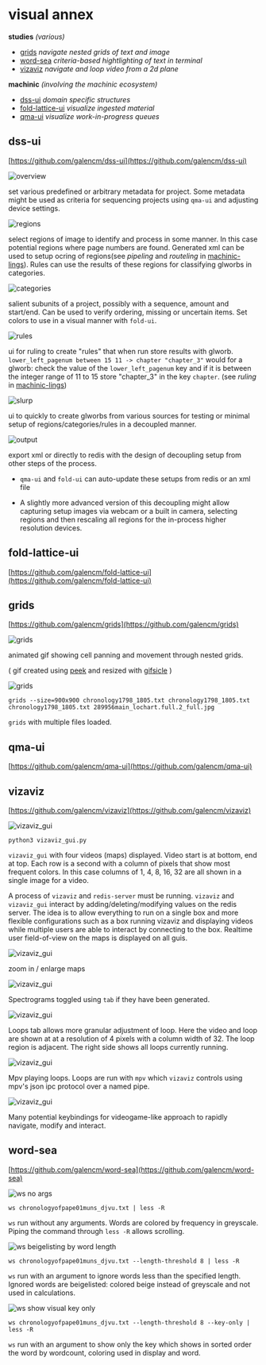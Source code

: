 # visual annex

**studies**
_(various)_

* [grids](#grids)
_navigate nested grids of text and image_
* [word-sea](#word-sea)
_criteria-based hightlighting of text in terminal_
* [vizaviz](#vizaviz)
_navigate and loop video from a 2d plane_

**machinic**
_(involving the machinic ecosystem)_

* [dss-ui](#dss-ui)
_domain specific structures_
* [fold-lattice-ui](#fold-lattice-ui)
_visualize ingested material_
* [qma-ui](#qma-ui)
_visualize work-in-progress queues_


## dss-ui
[https://github.com/galencm/dss-ui](https://github.com/galencm/dss-ui)

![overview](dss_ui/dss_ui_1.jpg "overview of project and metadata")

set various predefined or arbitrary metadata for project. Some metadata might be used as criteria for sequencing projects using `qma-ui` and adjusting device settings.

![regions](dss_ui/dss_ui_2.jpg "select regions for groups to use for ocr and classification")

select regions of image to identify and process in some manner. In this case potential regions where page numbers are found. Generated xml can be used to setup ocring of regions(see _pipeling_ and _routeling_ in [machinic-lings](https://github.com/galencm/machinic-lings "https://github.com/galencm/machinic-lings")). Rules can use the results of these regions for classifying glworbs in categories. 

![categories](dss_ui/dss_ui_3.jpg "categories: color, extant, start/end")

salient subunits of a project, possibly with a sequence, amount and start/end. Can be used to verify ordering, missing or uncertain items. Set colors to use in a visual manner with `fold-ui`.

![rules](dss_ui/dss_ui_4.jpg "rules: use ruling dsl to specify criteria for classifaction into categories")

ui for ruling to create "rules" that when run store results with glworb. `lower_left_pagenum between 15 11 -> chapter "chapter_3"` would for a glworb: check the value of the `lower_left_pagenum` key and if it is between the integer range of 11 to 15 store "chapter_3" in the key `chapter`. (see _ruling_ in [machinic-lings](https://github.com/galencm/machinic-lings "https://github.com/galencm/machinic-lings"))

![slurp](dss_ui/dss_ui_5.jpg "slurp material into the machinic ecosystem")

ui to quickly to create glworbs from various sources for testing or minimal setup of regions/categories/rules in a decoupled manner.

![output](dss_ui/dss_ui_6.jpg "output xml as file, zipped directory or directly to redis")

export xml or directly to redis with the design of decoupling setup from other steps of the process. 

* `qma-ui` and `fold-ui` can auto-update these setups from redis or an xml file

* A slightly more advanced version of this decoupling might allow capturing setup images via webcam or a built in camera, selecting regions and then rescaling all regions for the in-process higher resolution devices.


## fold-lattice-ui
[https://github.com/galencm/fold-lattice-ui](https://github.com/galencm/fold-lattice-ui)

## grids
[https://github.com/galencm/grids](https://github.com/galencm/grids)

![grids](grids/grids_1.gif "nested grids")

animated gif showing cell panning and movement through nested grids.

( gif created using [peek](https://github.com/phw/peek "https://github.com/phw/peek") and resized with [gifsicle](https://github.com/kohler/gifsicle "https://github.com/kohler/gifsicle") )

![grids](grids/grids_1.jpg "grid of files")

```
grids --size=900x900 chronology1798_1805.txt chronology1798_1805.txt chronology1798_1805.txt 289956main_lochart.full.2_full.jpg
```

`grids` with multiple files loaded.

## qma-ui
[https://github.com/galencm/qma-ui](https://github.com/galencm/qma-ui)

## vizaviz
[https://github.com/galencm/vizaviz](https://github.com/galencm/vizaviz)

![vizaviz_gui](vizaviz/vizaviz_1.jpg "`vizaviz_gui` with four videos displayed")

```
python3 vizaviz_gui.py
```

`vizaviz_gui` with four videos (maps) displayed. Video start is at bottom, end at top. Each row is a second with a column of pixels that show most frequent colors. In this case columns of 1, 4, 8, 16, 32 are all shown in a single image for a video.

A process of `vizaviz` and `redis-server` must be running. `vizaviz` and `vizaviz_gui` interact by adding/deleting/modifying values on the redis server. The idea is to allow everything to run on a single box and more flexible configurations such as a box running vizaviz and displaying videos while multiple users are able to interact by connecting to the box. Realtime user field-of-view on the maps is displayed on all guis.

![vizaviz_gui](vizaviz/vizaviz_2.jpg "zoom in / enlarging the maps")

zoom in / enlarge maps

![vizaviz_gui](vizaviz/vizaviz_3.jpg "press `tab` for spectrograms if they have been generated")

Spectrograms toggled using `tab` if they have been generated.

![vizaviz_gui](vizaviz/vizaviz_4.jpg "loops tab allows more granular adjustment of loop")

Loops tab allows more granular adjustment of loop. Here the video and loop are shown at at a resolution of 4 pixels with a column width of 32. The loop region is adjacent. The right side shows all loops currently running.

![vizaviz_gui](vizaviz/vizaviz_5.jpg "mpv playing loops")

Mpv playing loops. Loops are run with `mpv` which `vizaviz` controls using mpv's json ipc protocol over a named pipe.

![vizaviz_gui](vizaviz/vizaviz_6.jpg "keybindings for many minutae")

Many potential keybindings for videogame-like approach to rapidly navigate, modify and interact. 

## word-sea
[https://github.com/galencm/word-sea](https://github.com/galencm/word-sea)

![ws no args](word_sea/word_sea_1.jpg "'ws' run without any arguments. Words are colored by frequency in greyscale. Piping the command through 'less' allows scrolling.")

```
ws chronologyofpape01muns_djvu.txt | less -R
```

`ws` run without any arguments. Words are colored by frequency in greyscale. Piping the command through `less -R` allows scrolling.

![ws beigelisting by word length](word_sea/word_sea_2.jpg "'ws' run with an argument to ignore words less than the specified length. Ignored words are beigelisted: colored beige instead of greyscale and not used in calculations.")

```
ws chronologyofpape01muns_djvu.txt --length-threshold 8 | less -R
```

`ws` run with an argument to ignore words less than the specified length. Ignored words are beigelisted: colored beige instead of greyscale and not used in calculations.

![ws show visual key only](word_sea/word_sea_3.jpg "'ws' run with an argument to show only the key which shows in sorted order the word by wordcount, coloring used in display and word.")

```
ws chronologyofpape01muns_djvu.txt --length-threshold 8 --key-only | less -R
```

`ws` run with an argument to show only the key which shows in sorted order the word by wordcount, coloring used in display and word.
